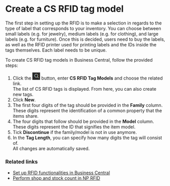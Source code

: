 # Create a CS RFID tag model

The first step in setting up the RFID is to make a selection in regards to the type of label that corresponds to your inventory. You can choose between small labels (e.g. for jewelry), medium labels (e.g. for clothing), and large labels (e.g. for furniture). Once this is decided, users need to buy the labels, as well as the RFID printer used for printing labels and the IDs inside the tags themselves. Each label needs to be unique.

To create CS RFID tag models in Business Central, follow the provided steps:

1. Click the ![Lightbulb that opens the Tell Me feature](../../images/Icons/Lightbulb_icon.png "Tell Me what you want to do") button, enter **CS RFID Tag Models** and choose the related link.        
   The list of CS RFID tags is displayed. From here, you can also create new tags.
2. Click **New**.
3. The first four digits of the tag should be provided in the **Family** column.     
   These digits represent the identification of a common property that the items share. 
4. The four digits that follow should be provided in the **Model** column.       
   These digits represent the ID that signifies the item model. 
5. Tick **Discontinue** if the family/model is not in use anymore. 
6. In the **Tag Length**, you can specify how many digits the tag will consist of.     
   All changes are automatically saved.

### Related links

- [Set up RFID functionalities in Business Central](rfid_setup.md)
- [Perform shop and stock count in NP RFID](stock_count_rfid.md)
